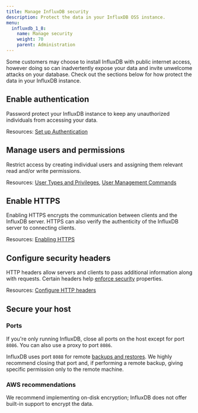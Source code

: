```yaml
---
title: Manage InfluxDB security
description: Protect the data in your InfluxDB OSS instance.
menu:
  influxdb_1_8:
    name: Manage security
    weight: 70
    parent: Administration
---
```


Some customers may choose to install InfluxDB with public internet access, however
doing so can inadvertently expose your data and invite unwelcome attacks on your database.
Check out the sections below for how protect the data in your InfluxDB instance.

## Enable authentication

Password protect your InfluxDB instance to keep any unauthorized individuals
from accessing your data.

Resources:
[Set up Authentication](/influxdb/v1.8/administration/authentication_and_authorization/#set-up-authentication)

## Manage users and permissions

Restrict access by creating individual users and assigning them relevant
read and/or write permissions.

Resources:
[User Types and Privileges](/influxdb/v1.8/administration/authentication_and_authorization/#user-types-and-privileges),
[User Management Commands](/influxdb/v1.8/administration/authentication_and_authorization/#user-management-commands)

## Enable HTTPS

Enabling HTTPS encrypts the communication between clients and the InfluxDB server.
HTTPS can also verify the authenticity of the InfluxDB server to connecting clients.

Resources:
[Enabling HTTPS](/influxdb/v1.8/administration/https_setup/)

## Configure security headers

HTTP headers allow servers and clients to pass additional information along with requests.
Certain headers help [enforce security](https://developer.mozilla.org/en-US/docs/Web/HTTP/Headers#Security) properties.

Resources:
[Configure HTTP headers](/influxdb/v1.8/administration/config/#http-headers)

## Secure your host

### Ports
If you're only running InfluxDB, close all ports on the host except for port `8086`.
You can also use a proxy to port `8086`.

InfluxDB uses port `8088` for remote [backups and restores](/influxdb/v1.8/administration/backup_and_restore/).
We highly recommend closing that port and, if performing a remote backup,
giving specific permission only to the remote machine.

### AWS recommendations

We recommend implementing on-disk encryption; InfluxDB does not offer built-in support to encrypt the data.
